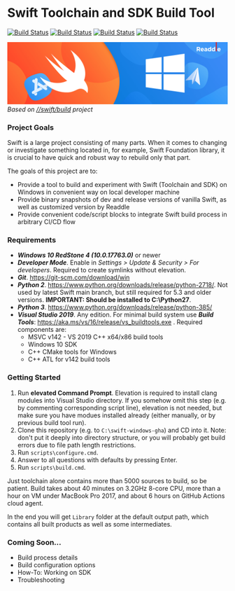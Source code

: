 # Swift Toolchain and SDK Build Tool
[![Build Status](https://github.com/readdle/swift-windows-gha/workflows/swift-main/badge.svg)](https://github.com/readdle/swift-windows-gha/actions?query=workflow%3Aswift-main) [![Build Status](https://github.com/readdle/swift-windows-gha/workflows/swift-5.4/badge.svg)](https://github.com/readdle/swift-windows-gha/actions?query=workflow%3Aswift-5.4) [![Build Status](https://github.com/readdle/swift-windows-gha/workflows/swift-5.3/badge.svg)](https://github.com/readdle/swift-windows-gha/actions?query=workflow%3Aswift-5.3) [![Build Status](https://github.com/readdle/swift-windows-gha/workflows/swift-build-script/badge.svg)](https://github.com/readdle/swift-windows-gha/actionshttps://github.com/readdle/swift-windows-gha/actions?query=workflow%3Aswift-build-script)

![Swift on Windows](doc/img/swift-windows-cover.png)
_Based on [//swift/build](https://github.com/compnerd/swift-build) project_

### Project Goals
Swift is a large project consisting of many parts. When it comes to changing or investigate something located in, for example, Swift Foundation library, it is crucial to have quick and robust way to rebuild only that part.

The goals of this project are to:
- Provide a tool to build and experiment with Swift (Toolchain and SDK) on Windows in convenient way on local developer machine
- Provide binary snapshots of dev and release versions of vanilla Swift, as well as customized version by Readdle
- Provide convenient code/script blocks to integrate Swift build process in arbitrary CI/CD flow

### Requirements
- **_Windows 10 RedStone 4 (10.0.17763.0)_** or newer
- **_Developer Mode_**. Enable in _Settings > Update & Security > For developers_. Required to create symlinks without elevation.
- **_Git_**. https://git-scm.com/download/win 
- **_Python 2_**. https://www.python.org/downloads/release/python-2718/. Not used by latest Swift main branch, but still required for 5.3 and older versions. **IMPORTANT: Should be installed to C:\Python27**.
- **_Python 3_**. https://www.python.org/downloads/release/python-385/ 
- **_Visual Studio 2019_**. Any edition. For minimal build system use **_Build Tools_**: https://aka.ms/vs/16/release/vs_buildtools.exe . Required components are:
  - MSVC v142 - VS 2019 C++ x64/x86 build tools
  - Windows 10 SDK
  - C++ CMake tools for Windows
  - C++ ATL for v142 build tools

### Getting Started
1. Run **elevated Command Prompt**. Elevation is required to install clang modules into Visual Studio directory. If you somehow omit this step (e.g. by commenting corresponding script line), elevation is not needed, but make sure you have modues installed already (either manually, or by previous build tool run).
2. Clone this repository (e.g. to `C:\swift-windows-gha`) and CD into it. Note: don't put it deeply into directory structure, or you will probably get build errors due to file path length restrictions.
3. Run `scripts\configure.cmd`.
4. Answer to all questions with defaults by pressing Enter.
5. Run `scripts\build.cmd`.

Just toolchain alone contains more than 5000 sources to build, so be patient. Build takes about 40 minutes on 3.2GHz 8-core CPU, more than a hour on VM under MacBook Pro 2017, and about 6 hours on GitHub Actions cloud agent.

In the end you will get `Library` folder at the default output path, which contains all built products as well as some intermediates.

### Coming Soon...
- Build process details
- Build configuration options
- How-To: Working on SDK
- Troubleshooting
